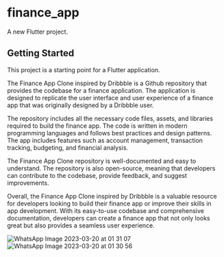 # finance_app

A new Flutter project.

## Getting Started

This project is a starting point for a Flutter application.

The Finance App Clone inspired by Dribbble is a Github repository that provides the codebase for a finance application. The application is designed to replicate the user interface and user experience of a finance app that was originally designed by a Dribbble user.

The repository includes all the necessary code files, assets, and libraries required to build the finance app. The code is written in modern programming languages and follows best practices and design patterns. The app includes features such as account management, transaction tracking, budgeting, and financial analysis.

The Finance App Clone repository is well-documented and easy to understand. The repository is also open-source, meaning that developers can contribute to the codebase, provide feedback, and suggest improvements.

Overall, the Finance App Clone inspired by Dribbble is a valuable resource for developers looking to build their finance app or improve their skills in app development. With its easy-to-use codebase and comprehensive documentation, developers can create a finance app that not only looks great but also provides a seamless user experience.


![WhatsApp Image 2023-03-20 at 01 31 07](https://user-images.githubusercontent.com/105741771/229833766-fc253423-2159-40e6-920d-2b194cbeee40.jpg)
![WhatsApp Image 2023-03-20 at 01 30 56](https://user-images.githubusercontent.com/105741771/229833827-5f9a2642-95b5-46bc-8413-0db69e6ceb84.jpg)
